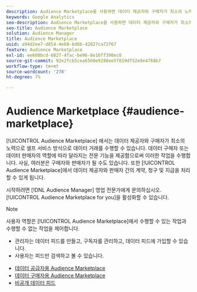 ```yaml
---
description: Audience Marketplace을 사용하면 데이터 제공자와 구매자가 최소의 노력으로 셀프 서비스 방식으로 데이터 거래를 수행할 수 있습니다. 데이터 구매자 또는 데이터 판매자의 역할에 따라 달라지는 전문 기능을 제공함으로써 이러한 작업을 수행합니다. 사실, 여러분은 구매자와 판매자가 될 수도 있습니다. 또한 Audience Marketplace이 데이터 공급자와 판매자 간의 계약, 청구 및 지급을 처리할 수 있게 되면,
keywords: Google Analytics
seo-description: Audience Marketplace을 사용하면 데이터 제공자와 구매자가 최소의 노력으로 셀프 서비스 방식으로 데이터 거래를 수행할 수 있습니다. 데이터 구매자 또는 데이터 판매자의 역할에 따라 달라지는 전문 기능을 제공함으로써 이러한 작업을 수행합니다. 사실, 여러분은 구매자와 판매자가 될 수도 있습니다. 또한 Audience Marketplace이 데이터 공급자와 판매자 간의 계약, 청구 및 지급을 처리할 수 있게 되면,
seo-title: Audience Marketplace
solution: Audience Manager
title: Audience Marketplace
uuid: a94d2ee7-d854-4e68-bd6b-42827ca72f67
feature: Audience Marketplace
exl-id: ee608bcd-6827-4fac-be96-8e16ff390ec0
source-git-commit: 92e2fcb5cea6560e9288ee5f819df52e9e4768b7
workflow-type: tm+mt
source-wordcount: '278'
ht-degree: 7%

---
```


# Audience Marketplace {#audience-marketplace}

[!UICONTROL Audience Marketplace] 에서는 데이터 제공자와 구매자가 최소의 노력으로 셀프 서비스 방식으로 데이터 거래를 수행할 수 있습니다. 데이터 구매자 또는 데이터 판매자의 역할에 따라 달라지는 전문 기능을 제공함으로써 이러한 작업을 수행합니다. 사실, 여러분은 구매자와 판매자가 될 수도 있습니다. 또한 [!UICONTROL Audience Marketplace]에서 데이터 제공자와 판매자 간의 계약, 청구 및 지급을 처리할 수 있게 됩니다.

시작하려면 [!DNL Audience Manager] 영업 전문가에게 문의하십시오. [!UICONTROL Audience Marketplace for you]을 활성화할 수 있습니다.

>[!NOTE]
>
>사용자 역할은 [!UICONTROL Audience Marketplace]에서 수행할 수 있는 작업과 수행할 수 없는 작업을 제어합니다.
>
> * 관리자는 데이터 피드를 만들고, 구독자를 관리하고, 데이터 피드에 가입할 수 있습니다.
> * 사용자는 피드만 검색하고 볼 수 있습니다.


* [데이터 공급자용 Audience Marketplace](/help/using/features/audience-marketplace/marketplace-data-providers/marketplace-data-providers.md)
* [데이터 구매자용 Audience Marketplace](/help/using/features/audience-marketplace/marketplace-data-buyers/marketplace-data-buyers.md)
* [비공개 데이터 피드](/help/using/features/audience-marketplace/marketplace-private-feeds.md)
